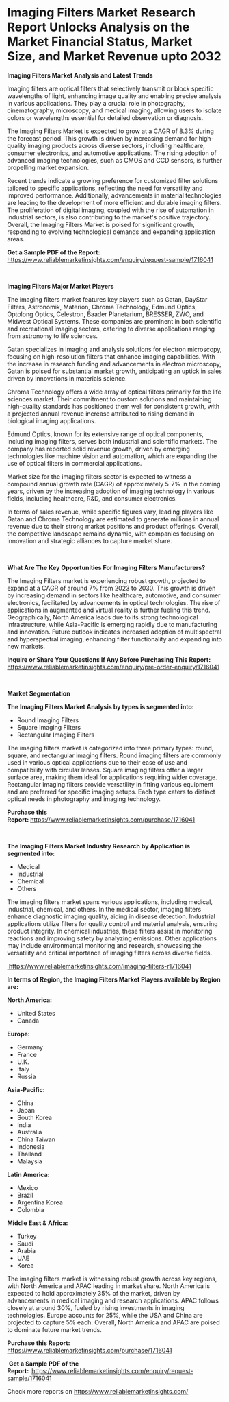 <p><h1>Imaging Filters Market Research Report Unlocks Analysis on the Market Financial Status, Market Size, and Market Revenue upto 2032</h1></p><p><strong>Imaging Filters Market Analysis and Latest Trends</strong></p>
<p><p>Imaging filters are optical filters that selectively transmit or block specific wavelengths of light, enhancing image quality and enabling precise analysis in various applications. They play a crucial role in photography, cinematography, microscopy, and medical imaging, allowing users to isolate colors or wavelengths essential for detailed observation or diagnosis.</p><p>The Imaging Filters Market is expected to grow at a CAGR of 8.3% during the forecast period. This growth is driven by increasing demand for high-quality imaging products across diverse sectors, including healthcare, consumer electronics, and automotive applications. The rising adoption of advanced imaging technologies, such as CMOS and CCD sensors, is further propelling market expansion.</p><p>Recent trends indicate a growing preference for customized filter solutions tailored to specific applications, reflecting the need for versatility and improved performance. Additionally, advancements in material technologies are leading to the development of more efficient and durable imaging filters. The proliferation of digital imaging, coupled with the rise of automation in industrial sectors, is also contributing to the market's positive trajectory. Overall, the Imaging Filters Market is poised for significant growth, responding to evolving technological demands and expanding application areas.</p></p>
<p><strong>Get a Sample PDF of the Report:&nbsp;</strong> <a href="https://www.reliablemarketinsights.com/enquiry/request-sample/1716041?utm_campaign=2004&utm_medium=2&utm_source=Github&utm_content=ia&utm_term=12012025&utm_id=imaging-filters">https://www.reliablemarketinsights.com/enquiry/request-sample/1716041</a></p>
<p>&nbsp;</p>
<p><strong>Imaging Filters Major Market Players</strong></p>
<p><p>The imaging filters market features key players such as Gatan, DayStar Filters, Astronomik, Materion, Chroma Technology, Edmund Optics, Optolong Optics, Celestron, Baader Planetarium, BRESSER, ZWO, and Midwest Optical Systems. These companies are prominent in both scientific and recreational imaging sectors, catering to diverse applications ranging from astronomy to life sciences.</p><p>Gatan specializes in imaging and analysis solutions for electron microscopy, focusing on high-resolution filters that enhance imaging capabilities. With the increase in research funding and advancements in electron microscopy, Gatan is poised for substantial market growth, anticipating an uptick in sales driven by innovations in materials science.</p><p>Chroma Technology offers a wide array of optical filters primarily for the life sciences market. Their commitment to custom solutions and maintaining high-quality standards has positioned them well for consistent growth, with a projected annual revenue increase attributed to rising demand in biological imaging applications.</p><p>Edmund Optics, known for its extensive range of optical components, including imaging filters, serves both industrial and scientific markets. The company has reported solid revenue growth, driven by emerging technologies like machine vision and automation, which are expanding the use of optical filters in commercial applications.</p><p>Market size for the imaging filters sector is expected to witness a compound annual growth rate (CAGR) of approximately 5-7% in the coming years, driven by the increasing adoption of imaging technology in various fields, including healthcare, R&D, and consumer electronics.</p><p>In terms of sales revenue, while specific figures vary, leading players like Gatan and Chroma Technology are estimated to generate millions in annual revenue due to their strong market positions and product offerings. Overall, the competitive landscape remains dynamic, with companies focusing on innovation and strategic alliances to capture market share.</p></p>
<p>&nbsp;</p>
<p><strong>What Are The Key Opportunities For Imaging Filters Manufacturers?</strong></p>
<p><p>The Imaging Filters market is experiencing robust growth, projected to expand at a CAGR of around 7% from 2023 to 2030. This growth is driven by increasing demand in sectors like healthcare, automotive, and consumer electronics, facilitated by advancements in optical technologies. The rise of applications in augmented and virtual reality is further fueling this trend. Geographically, North America leads due to its strong technological infrastructure, while Asia-Pacific is emerging rapidly due to manufacturing and innovation. Future outlook indicates increased adoption of multispectral and hyperspectral imaging, enhancing filter functionality and expanding into new markets.</p></p>
<p><strong>Inquire or Share Your Questions If Any Before Purchasing This Report:</strong> <a href="https://www.reliablemarketinsights.com/enquiry/pre-order-enquiry/1716041?utm_campaign=2004&utm_medium=2&utm_source=Github&utm_content=ia&utm_term=12012025&utm_id=imaging-filters">https://www.reliablemarketinsights.com/enquiry/pre-order-enquiry/1716041</a></p>
<p>&nbsp;</p>
<p><strong>Market Segmentation</strong></p>
<p><strong>The Imaging Filters Market Analysis by types is segmented into:</strong></p>
<p><ul><li>Round Imaging Filters</li><li>Square Imaging Filters</li><li>Rectangular Imaging Filters</li></ul></p>
<p><p>The imaging filters market is categorized into three primary types: round, square, and rectangular imaging filters. Round imaging filters are commonly used in various optical applications due to their ease of use and compatibility with circular lenses. Square imaging filters offer a larger surface area, making them ideal for applications requiring wider coverage. Rectangular imaging filters provide versatility in fitting various equipment and are preferred for specific imaging setups. Each type caters to distinct optical needs in photography and imaging technology.</p></p>
<p><strong>Purchase this Report:&nbsp;</strong><a href="https://www.reliablemarketinsights.com/purchase/1716041?utm_campaign=2004&utm_medium=2&utm_source=Github&utm_content=ia&utm_term=12012025&utm_id=imaging-filters">https://www.reliablemarketinsights.com/purchase/1716041</a></p>
<p>&nbsp;</p>
<p><strong>The Imaging Filters Market Industry Research by Application is segmented into:</strong></p>
<p><ul><li>Medical</li><li>Industrial</li><li>Chemical</li><li>Others</li></ul></p>
<p><p>The imaging filters market spans various applications, including medical, industrial, chemical, and others. In the medical sector, imaging filters enhance diagnostic imaging quality, aiding in disease detection. Industrial applications utilize filters for quality control and material analysis, ensuring product integrity. In chemical industries, these filters assist in monitoring reactions and improving safety by analyzing emissions. Other applications may include environmental monitoring and research, showcasing the versatility and critical importance of imaging filters across diverse fields.</p></p>
<p><a href="https://www.reliablemarketinsights.com/imaging-filters-r1716041?utm_campaign=2004&utm_medium=2&utm_source=Github&utm_content=ia&utm_term=12012025&utm_id=imaging-filters">&nbsp;https://www.reliablemarketinsights.com/imaging-filters-r1716041</a></p>
<p><strong>In terms of Region, the Imaging Filters Market Players available by Region are:</strong></p>
<p>
    <p> <strong> North America: </strong>
        <ul>
            <li>United States</li>
            <li>Canada</li>
        </ul>
        </p> 
    <p> <strong> Europe: </strong>
        <ul>
            <li>Germany</li>
            <li>France</li>
            <li>U.K.</li>
            <li>Italy</li>
            <li>Russia</li>
        </ul>
        </p> 
    <p> <strong> Asia-Pacific: </strong>
        <ul>
            <li>China</li>
            <li>Japan</li>
            <li>South Korea</li>
            <li>India</li>
            <li>Australia</li>
            <li>China Taiwan</li>
            <li>Indonesia</li>
            <li>Thailand</li>
            <li>Malaysia</li>
        </ul>
        </p> 
    <p> <strong> Latin America: </strong>
        <ul>
            <li>Mexico</li>
            <li>Brazil</li>
            <li>Argentina Korea</li>
            <li>Colombia</li>
        </ul>
        </p> 
    <p> <strong> Middle East & Africa: </strong>
        <ul>
            <li>Turkey</li>
            <li>Saudi</li>
            <li>Arabia</li>
            <li>UAE</li>
            <li>Korea</li>
        </ul>
    </p>
    </p>
<p><p>The imaging filters market is witnessing robust growth across key regions, with North America and APAC leading in market share. North America is expected to hold approximately 35% of the market, driven by advancements in medical imaging and research applications. APAC follows closely at around 30%, fueled by rising investments in imaging technologies. Europe accounts for 25%, while the USA and China are projected to capture 5% each. Overall, North America and APAC are poised to dominate future market trends.</p></p>
<p><strong>Purchase this Report: </strong><a href="https://www.reliablemarketinsights.com/purchase/1716041?utm_campaign=2004&utm_medium=2&utm_source=Github&utm_content=ia&utm_term=12012025&utm_id=imaging-filters">https://www.reliablemarketinsights.com/purchase/1716041</a></p>
<p>&nbsp;<strong>Get a Sample PDF of the Report:&nbsp;&nbsp;</strong><a href="https://www.reliablemarketinsights.com/enquiry/request-sample/1716041?utm_campaign=2004&utm_medium=2&utm_source=Github&utm_content=ia&utm_term=12012025&utm_id=imaging-filters">https://www.reliablemarketinsights.com/enquiry/request-sample/1716041</a></p>
<p><strong></strong></p>
<p>Check more reports on <a href="https://www.reliablemarketinsights.com/?utm_campaign=2004&utm_medium=2&utm_source=Github&utm_content=ia&utm_term=12012025&utm_id=imaging-filters">https://www.reliablemarketinsights.com/</a></p>